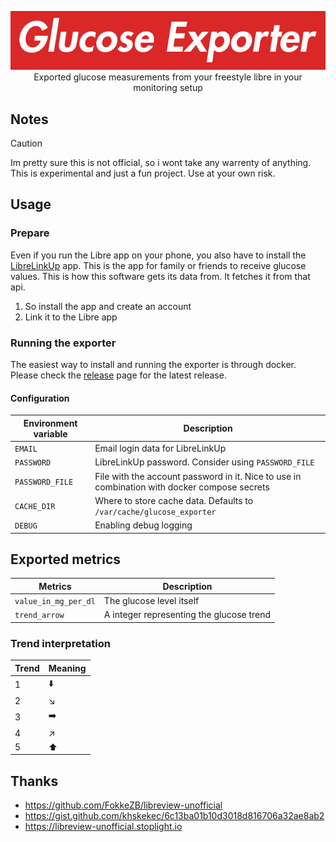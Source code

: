 <p align="center">
    <img src="./README.png"><br>
    Exported glucose measurements from your freestyle libre in your monitoring setup
<p>

## Notes

> [!CAUTION]
> Im pretty sure this is not official, so i wont take any warrenty of anything. This is experimental and just a fun project. Use at your own risk.

## Usage

### Prepare

Even if you run the Libre app on your phone, you also have to install the [LibreLinkUp](https://www.librelinkup.com/) app. This is the app for family or friends to receive glucose values. This is how this software gets its data from. It fetches it from that api.

1. So install the app and create an account
2. Link it to the Libre app

### Running the exporter

The easiest way to install and running the exporter is through docker. Please check the [release](https://github.com/xsteadfastx/glucose_exporter/releases) page for the latest release.

#### Configuration

| Environment variable | Description                                                                                  |
| -------------------- | -------------------------------------------------------------------------------------------- |
| `EMAIL`              | Email login data for LibreLinkUp                                                             |
| `PASSWORD`           | LibreLinkUp password. Consider using `PASSWORD_FILE`                                         |
| `PASSWORD_FILE`      | File with the account password in it. Nice to use in combination with docker compose secrets |
| `CACHE_DIR`          | Where to store cache data. Defaults to `/var/cache/glucose_exporter`                         |
| `DEBUG`              | Enabling debug logging                                                                       |

## Exported metrics

| Metrics              | Description                              |
| -------------------- | ---------------------------------------- |
| `value_in_mg_per_dl` | The glucose level itself                 |
| `trend_arrow`        | A integer representing the glucose trend |

### Trend interpretation

| Trend | Meaning |
| ----- | ------- |
| 1     | ⬇️      |
| 2     | ↘️      |
| 3     | ➡️      |
| 4     | ↗️      |
| 5     | ⬆️      |

## Thanks

- https://github.com/FokkeZB/libreview-unofficial
- https://gist.github.com/khskekec/6c13ba01b10d3018d816706a32ae8ab2
- https://libreview-unofficial.stoplight.io
